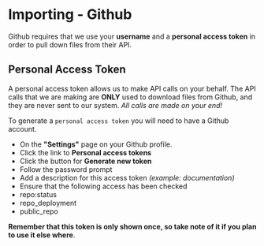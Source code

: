 # Importing - Github

Github requires that we use your **username** and a **personal access token** in order to pull down files from their API.

## Personal Access Token

A personal access token allows us to make API calls on your behalf. The API calls that we are making are **ONLY** used to download files from Github, and they are never sent to our system. _All calls are made on your end!_

To generate a `personal access token` you will need to have a Github account.

 * On the **"Settings"** page on your Github profile.
 * Click the link to **Personal access tokens**
 * Click the button for **Generate new token**
 * Follow the password prompt
 * Add a description for this access token _(example: documentation)_
 * Ensure that the following access has been checked
  * repo:status
  * repo_deployment
  * public_repo

**Remember that this token is only shown once, so take note of it if you plan to use it else where**.